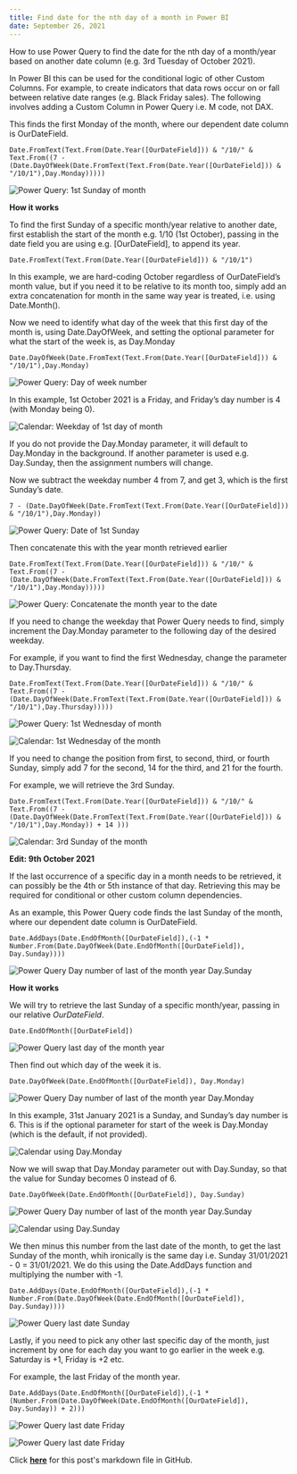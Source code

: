 ```yaml
---
title: Find date for the nth day of a month in Power BI
date: September 26, 2021
---
```


How to use Power Query to find the date for the nth day of a month/year based on another date column (e.g. 3rd Tuesday of October 2021).

In Power BI this can be used for the conditional logic of other Custom Columns. For example, to create indicators that data rows occur on or fall between relative date ranges (e.g. Black Friday sales). The following involves adding a Custom Column in Power Query i.e. M code, not DAX.

This finds the first Monday of the month, where our dependent date column is OurDateField.

```
Date.FromText(Text.From(Date.Year([OurDateField])) & "/10/" & Text.From((7 - (Date.DayOfWeek(Date.FromText(Text.From(Date.Year([OurDateField])) & "/10/1"),Day.Monday)))))
```

![Power Query: 1st Sunday of month](https://raw.githubusercontent.com/datamesse/datamesse.github.io/main/src/assets-blog/2021-09-26--01.png?raw=true)

**How it works**

To find the first Sunday of a specific month/year relative to another date, first establish the start of the month e.g. 1/10 (1st October), passing in the date field you are using e.g. [OurDateField], to append its year.

```
Date.FromText(Text.From(Date.Year([OurDateField])) & "/10/1")
```

In this example, we are hard-coding October regardless of OurDateField’s month value, but if you need it to be relative to its month too, simply add an extra concatenation for month in the same way year is treated, i.e. using Date.Month().

Now we need to identify what day of the week that this first day of the month is, using Date.DayOfWeek, and setting the optional parameter for what the start of the week is, as Day.Monday

```
Date.DayOfWeek(Date.FromText(Text.From(Date.Year([OurDateField])) & "/10/1"),Day.Monday)
```

![Power Query: Day of week number](https://raw.githubusercontent.com/datamesse/datamesse.github.io/main/src/assets-blog/2021-09-26--02.png?raw=true)

 
In this example, 1st October 2021 is a Friday, and Friday’s day number is 4 (with Monday being 0).

![Calendar: Weekday of 1st day of month](https://raw.githubusercontent.com/datamesse/datamesse.github.io/main/src/assets-blog/2021-09-26--03.png?raw=true)

If you do not provide the Day.Monday parameter, it will default to Day.Monday in the background. If another parameter is used e.g. Day.Sunday, then the assignment numbers will change.

Now we subtract the weekday number 4 from 7, and get 3, which is the first Sunday’s date.

```
7 - (Date.DayOfWeek(Date.FromText(Text.From(Date.Year([OurDateField])) & "/10/1"),Day.Monday))
```

![Power Query: Date of 1st Sunday](https://raw.githubusercontent.com/datamesse/datamesse.github.io/main/src/assets-blog/2021-09-26--04.png?raw=true)

Then concatenate this with the year month retrieved earlier

```
Date.FromText(Text.From(Date.Year([OurDateField])) & "/10/" & Text.From((7 - (Date.DayOfWeek(Date.FromText(Text.From(Date.Year([OurDateField])) & "/10/1"),Day.Monday)))))
```

![Power Query: Concatenate the month year to the date](https://raw.githubusercontent.com/datamesse/datamesse.github.io/main/src/assets-blog/2021-09-26--05.png?raw=true)

If you need to change the weekday that Power Query needs to find, simply increment the Day.Monday parameter to the following day of the desired weekday.

For example, if you want to find the first Wednesday, change the parameter to Day.Thursday.

```
Date.FromText(Text.From(Date.Year([OurDateField])) & "/10/" & Text.From((7 - (Date.DayOfWeek(Date.FromText(Text.From(Date.Year([OurDateField])) & "/10/1"),Day.Thursday)))))
```

![Power Query: 1st Wednesday of month](https://raw.githubusercontent.com/datamesse/datamesse.github.io/main/src/assets-blog/2021-09-26--06.png?raw=true)

![Calendar: 1st Wednesday of the month](https://raw.githubusercontent.com/datamesse/datamesse.github.io/main/src/assets-blog/2021-09-26--07.png?raw=true)

If you need to change the position from first, to second, third, or fourth Sunday, simply add 7 for the second, 14 for the third, and 21 for the fourth.

For example, we will retrieve the 3rd Sunday.

```
Date.FromText(Text.From(Date.Year([OurDateField])) & "/10/" & Text.From((7 - (Date.DayOfWeek(Date.FromText(Text.From(Date.Year([OurDateField])) & "/10/1"),Day.Monday)) + 14 )))
```

![Calendar: 3rd Sunday of the month](https://raw.githubusercontent.com/datamesse/datamesse.github.io/main/src/assets-blog/2021-09-26--08.png?raw=true)



**Edit: 9th October 2021**

If the last occurrence of a specific day in a month needs to be retrieved, it can possibly be the 4th or 5th instance of that day. Retrieving this may be required for conditional or other custom column dependencies. 

As an example, this Power Query code finds the last Sunday of the month, where our dependent date column is OurDateField.

```
Date.AddDays(Date.EndOfMonth([OurDateField]),(-1 * Number.From(Date.DayOfWeek(Date.EndOfMonth([OurDateField]), Day.Sunday))))
```
![Power Query Day number of last of the month year Day.Sunday](https://raw.githubusercontent.com/datamesse/datamesse.github.io/main/src/assets-blog/2021-09-26--12.png?raw=true)

**How it works**

We will try to retrieve the last Sunday of a specific month/year, passing in our relative *OurDateField*.

```
Date.EndOfMonth([OurDateField])
```
![Power Query last day of the month year](https://raw.githubusercontent.com/datamesse/datamesse.github.io/main/src/assets-blog/2021-09-26--09.png?raw=true)

Then find out which day of the week it is.

```
Date.DayOfWeek(Date.EndOfMonth([OurDateField]), Day.Monday)
```
![Power Query Day number of last of the month year Day.Monday](https://raw.githubusercontent.com/datamesse/datamesse.github.io/main/src/assets-blog/2021-09-26--10.png?raw=true)

In this example, 31st January 2021 is a Sunday, and Sunday’s day number is 6. This is if the optional parameter for start of the week is Day.Monday (which is the default, if not provided).

![Calendar using Day.Monday](https://raw.githubusercontent.com/datamesse/datamesse.github.io/main/src/assets-blog/2021-09-26--11.png?raw=true)

Now we will swap that Day.Monday parameter out with Day.Sunday, so that the value for Sunday becomes 0 instead of 6.

```
Date.DayOfWeek(Date.EndOfMonth([OurDateField]), Day.Sunday)
```
![Power Query Day number of last of the month year Day.Sunday](https://raw.githubusercontent.com/datamesse/datamesse.github.io/main/src/assets-blog/2021-09-26--12.png?raw=true)

![Calendar using Day.Sunday](https://raw.githubusercontent.com/datamesse/datamesse.github.io/main/src/assets-blog/2021-09-26--13.png?raw=true)

We then minus this number from the last date of the month, to get the last Sunday of the month, whih ironically is the same day i.e. Sunday 31/01/2021 - 0 = 31/01/2021. We do this using the Date.AddDays function and multiplying the number with -1.

```
Date.AddDays(Date.EndOfMonth([OurDateField]),(-1 * Number.From(Date.DayOfWeek(Date.EndOfMonth([OurDateField]), Day.Sunday))))
```
![Power Query last date Sunday](https://raw.githubusercontent.com/datamesse/datamesse.github.io/main/src/assets-blog/2021-09-26--14.png?raw=true)

Lastly, if you need to pick any other last specific day of the month, just increment by one for each day you want to go earlier in the week e.g. Saturday is +1, Friday is +2 etc.

For example, the last Friday of the month year.

```
Date.AddDays(Date.EndOfMonth([OurDateField]),(-1 * (Number.From(Date.DayOfWeek(Date.EndOfMonth([OurDateField]), Day.Sunday)) + 2)))
```
![Power Query last date Friday](https://raw.githubusercontent.com/datamesse/datamesse.github.io/main/src/assets-blog/2021-09-26--15.png?raw=true)

![Power Query last date Friday](https://raw.githubusercontent.com/datamesse/datamesse.github.io/main/src/assets-blog/2021-09-26--16.png?raw=true)

Click **[here](https://github.com/datamesse/datamesse.github.io/blob/main/src/posts/2021-09-26.md)** for this post's markdown file in GitHub.